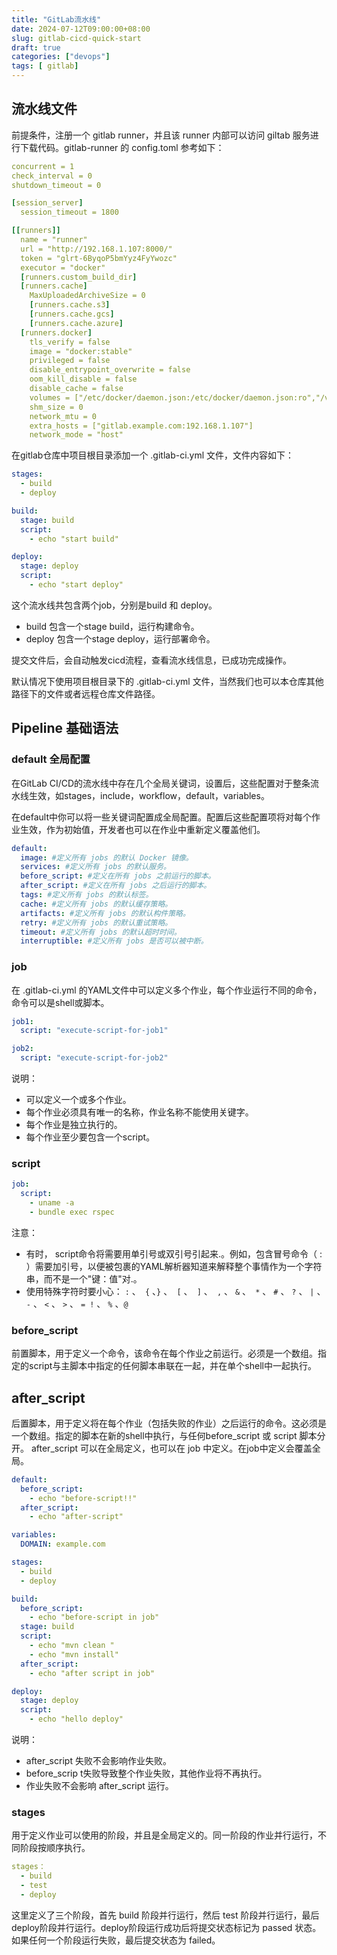```yaml
---
title: "GitLab流水线"
date: 2024-07-12T09:00:00+08:00
slug: gitlab-cicd-quick-start
draft: true
categories: ["devops"]
tags: [ gitlab]
---
```


## 流水线文件

前提条件，注册一个 gitlab runner，并且该 runner 内部可以访问 giltab 服务进行下载代码。gitlab-runner 的 config.toml 参考如下：

```yaml
concurrent = 1
check_interval = 0
shutdown_timeout = 0

[session_server]
  session_timeout = 1800

[[runners]]
  name = "runner"
  url = "http://192.168.1.107:8000/"
  token = "glrt-6ByqoP5bmYyz4FyYwozc"
  executor = "docker"
  [runners.custom_build_dir]
  [runners.cache]
    MaxUploadedArchiveSize = 0
    [runners.cache.s3]
    [runners.cache.gcs]
    [runners.cache.azure]
  [runners.docker]
    tls_verify = false
    image = "docker:stable"
    privileged = false
    disable_entrypoint_overwrite = false
    oom_kill_disable = false
    disable_cache = false
    volumes = ["/etc/docker/daemon.json:/etc/docker/daemon.json:ro","/var/run/docker.sock:/var/run/docker.sock","/.m2", "/cache"]
    shm_size = 0
    network_mtu = 0
    extra_hosts = ["gitlab.example.com:192.168.1.107"]
    network_mode = "host"
```

在gitlab仓库中项目根目录添加一个 .gitlab-ci.yml 文件，文件内容如下：

```yaml
stages:
  - build
  - deploy

build:
  stage: build
  script:
    - echo "start build"

deploy:
  stage: deploy
  script:
    - echo "start deploy"
```

这个流水线共包含两个job，分别是build 和 deploy。

- build 包含一个stage build，运行构建命令。
- deploy 包含一个stage deploy，运行部署命令。

提交文件后，会自动触发cicd流程，查看流水线信息，已成功完成操作。

默认情况下使用项目根目录下的 .gitlab-ci.yml 文件，当然我们也可以本仓库其他路径下的文件或者远程仓库文件路径。

## Pipeline 基础语法

### default 全局配置

在GitLab CI/CD的流水线中存在几个全局关键词，设置后，这些配置对于整条流水线生效，如stages，include，workflow，default，variables。

在default中你可以将一些关键词配置成全局配置。配置后这些配置项将对每个作业生效，作为初始值，开发者也可以在作业中重新定义覆盖他们。

```yaml
default:
  image: #定义所有 jobs 的默认 Docker 镜像。
  services: #定义所有 jobs 的默认服务。
  before_script: #定义在所有 jobs 之前运行的脚本。
  after_script: #定义在所有 jobs 之后运行的脚本。
  tags: #定义所有 jobs 的默认标签。
  cache: #定义所有 jobs 的默认缓存策略。
  artifacts: #定义所有 jobs 的默认构件策略。
  retry: #定义所有 jobs 的默认重试策略。
  timeout: #定义所有 jobs 的默认超时时间。
  interruptible: #定义所有 jobs 是否可以被中断。
```

### job

在 .gitlab-ci.yml 的YAML文件中可以定义多个作业，每个作业运行不同的命令，命令可以是shell或脚本。

```yaml
job1:
  script: "execute-script-for-job1"

job2:
  script: "execute-script-for-job2"
```

说明：

- 可以定义一个或多个作业。
- 每个作业必须具有唯一的名称，作业名称不能使用关键字。
- 每个作业是独立执行的。
- 每个作业至少要包含一个script。

### script

```yaml
job:
  script:
    - uname -a
    - bundle exec rspec
```

注意：

- 有时， script命令将需要用单引号或双引号引起来.。例如，包含冒号命令（ : ）需要加引号，以便被包裹的YAML解析器知道来解释整个事情作为一个字符串，而不是一个"键：值"对.。
- 使用特殊字符时要小心： `:` 、` {` 、`}` 、` [` 、` ]` 、` ,` 、 `&` 、` *` 、 `#` 、 `?` 、 `|` 、 `-` 、 `<` 、 `>` 、 `= !` 、 `%` 、`@` 

### before_script

前置脚本，用于定义一个命令，该命令在每个作业之前运行。必须是一个数组。指定的script与主脚本中指定的任何脚本串联在一起，并在单个shell中一起执行。

## after_script

后置脚本，用于定义将在每个作业（包括失败的作业）之后运行的命令。这必须是一个数组。指定的脚本在新的shell中执行，与任何before_script 或 script 脚本分开。
after_script 可以在全局定义，也可以在 job 中定义。在job中定义会覆盖全局。

```yaml
default:
  before_script:
    - echo "before-script!!"
  after_script:
    - echo "after-script"

variables:
  DOMAIN: example.com

stages:
  - build
  - deploy

build:
  before_script:
    - echo "before-script in job"
  stage: build
  script:
    - echo "mvn clean "
    - echo "mvn install"
  after_script:
    - echo "after script in job"

deploy:
  stage: deploy
  script:
    - echo "hello deploy"
```

说明：

- after_script 失败不会影响作业失败。
- before_scrip t失败导致整个作业失败，其他作业将不再执行。
- 作业失败不会影响 after_script 运行。

### stages

用于定义作业可以使用的阶段，并且是全局定义的。同一阶段的作业并行运行，不同阶段按顺序执行。

```yaml
stages：
  - build
  - test
  - deploy
```

这里定义了三个阶段，首先 build 阶段并行运行，然后 test 阶段并行运行，最后deploy阶段并行运行。deploy阶段运行成功后将提交状态标记为 passed 状态。如果任何一个阶段运行失败，最后提交状态为 failed。

